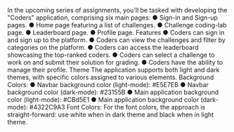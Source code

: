 In the upcoming series of assignments, you'll be tasked with developing the
"Coders" application, comprising six main pages:
● Sign-in and Sign-up pages.
● Home page featuring a list of challenges.
● Challenge coding-lab page.
● Leaderboard page.
● Profile page.
Features
● Coders can sign in and sign up to the platform.
● Coders can view the challenges and filter by categories on the platform.
● Coders can access the leaderboard showcasing the top-ranked coders.
● Coders can select a challenge to work on and submit their solution for
grading.
● Coders have the ability to manage their profile.
Theme
The application supports both light and dark themes, with specific colors
assigned to various elements.
Background Colors:
● Navbar background color (light-mode): #E5E7EB
● Navbar background color (dark-mode): #23155B
● Main application background color (light-mode): #CBd5E1
● Main application background color (dark-mode): #4322C9A3
Font Colors:
For the font colors, the approach is straight-forward: use white when in dark
theme and black when in light theme.
